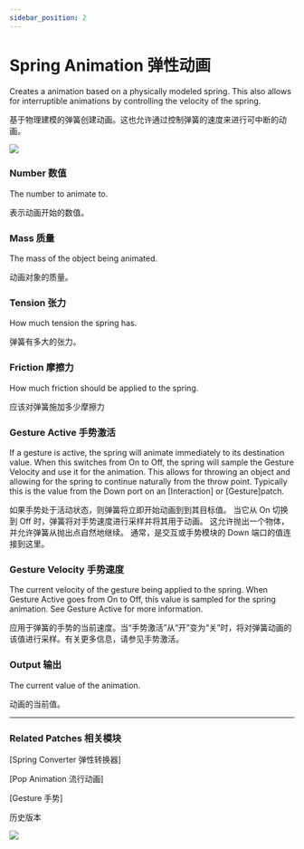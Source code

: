 ```yaml
---
sidebar_position: 2
---
```


# Spring Animation 弹性动画

Creates a animation based on a physically modeled spring. This also allows for interruptible animations by controlling the velocity of the spring.

基于物理建模的弹簧创建动画。这也允许通过控制弹簧的速度来进行可中断的动画。

![](https://s3.us-west-2.amazonaws.com/secure.notion-static.com/4563f6a4-2305-447c-8c4e-1211c999ac5e/Untitled.png?X-Amz-Algorithm=AWS4-HMAC-SHA256&X-Amz-Content-Sha256=UNSIGNED-PAYLOAD&X-Amz-Credential=AKIAT73L2G45EIPT3X45%2F20220602%2Fus-west-2%2Fs3%2Faws4_request&X-Amz-Date=20220602T151649Z&X-Amz-Expires=86400&X-Amz-Signature=376e170fab3327cf01f83b29a27cb7382970b75ec190df361433d4f16725d12a&X-Amz-SignedHeaders=host&response-content-disposition=filename%20%3D%22Untitled.png%22&x-id=GetObject)

### Number 数值

The number to animate to.

表示动画开始的数值。

### Mass 质量

The mass of the object being animated.

动画对象的质量。

### Tension 张力

How much tension the spring has.

弹簧有多大的张力。

### Friction 摩擦力

How much friction should be applied to the spring.

应该对弹簧施加多少摩擦力

### Gesture Active 手势激活

If a gesture is active, the spring will animate immediately to its destination value. When this switches from On to Off, the spring will sample the Gesture Velocity and use it for the animation. This allows for throwing an object and allowing for the spring to continue naturally from the throw point. Typically this is the value from the Down port on an [Interaction] or [Gesture]patch.

如果手势处于活动状态，则弹簧将立即开始动画到到其目标值。 当它从 On 切换到 Off 时，弹簧将对手势速度进行采样并将其用于动画。 这允许抛出一个物体，并允许弹簧从抛出点自然地继续。 通常，是交互或手势模块的 Down 端口的值连接到这里。

### Gesture Velocity 手势速度

The current velocity of the gesture being applied to the spring. When Gesture Active goes from On to Off, this value is sampled for the spring animation. See Gesture Active for more information.

应用于弹簧的手势的当前速度。当“手势激活”从“开”变为“关”时，将对弹簧动画的该值进行采样。有关更多信息，请参见手势激活。

### Output 输出

The current value of the animation.

动画的当前值。

---

### Related Patches 相关模块

[Spring Converter 弹性转换器]

[Pop Animation 流行动画]

[Gesture 手势]

历史版本

![](https://s3.us-west-2.amazonaws.com/secure.notion-static.com/40d9fdce-4079-4e5e-9a28-aa02905be15d/Untitled.png?X-Amz-Algorithm=AWS4-HMAC-SHA256&X-Amz-Content-Sha256=UNSIGNED-PAYLOAD&X-Amz-Credential=AKIAT73L2G45EIPT3X45%2F20220602%2Fus-west-2%2Fs3%2Faws4_request&X-Amz-Date=20220602T151705Z&X-Amz-Expires=86400&X-Amz-Signature=598dacbb2ed97a8d94e2c6f8fc9b7653778f348facd31520ce382effcea5b0b9&X-Amz-SignedHeaders=host&response-content-disposition=filename%20%3D%22Untitled.png%22&x-id=GetObject)
